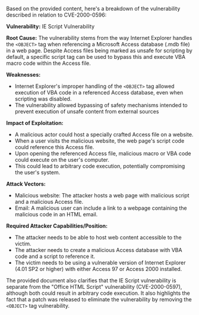 Based on the provided content, here's a breakdown of the vulnerability described in relation to CVE-2000-0596:

**Vulnerability:** IE Script Vulnerability

**Root Cause:** The vulnerability stems from the way Internet Explorer handles the `<OBJECT>` tag when referencing a Microsoft Access database (.mdb file) in a web page. Despite Access files being marked as unsafe for scripting by default, a specific script tag can be used to bypass this and execute VBA macro code within the Access file.

**Weaknesses:**
*   Internet Explorer's improper handling of the `<OBJECT>` tag allowed execution of VBA code in a referenced Access database, even when scripting was disabled.
*   The vulnerability allowed bypassing of safety mechanisms intended to prevent execution of unsafe content from external sources

**Impact of Exploitation:**
*   A malicious actor could host a specially crafted Access file on a website.
*   When a user visits the malicious website, the web page's script code could reference this Access file.
*   Upon opening the referenced Access file, malicious macro or VBA code could execute on the user's computer.
*   This could lead to arbitrary code execution, potentially compromising the user's system.

**Attack Vectors:**
*   Malicious website: The attacker hosts a web page with malicious script and a malicious Access file.
*   Email: A malicious user can include a link to a webpage containing the malicious code in an HTML email.

**Required Attacker Capabilities/Position:**
*   The attacker needs to be able to host web content accessible to the victim.
*   The attacker needs to create a malicious Access database with VBA code and a script to reference it.
*   The victim needs to be using a vulnerable version of Internet Explorer (4.01 SP2 or higher) with either Access 97 or Access 2000 installed.

The provided document also clarifies that the IE Script vulnerability is separate from the "Office HTML Script" vulnerability (CVE-2000-0597), although both could result in arbitrary code execution. It also highlights the fact that a patch was released to eliminate the vulnerability by removing the `<OBJECT>` tag vulnerability.